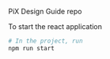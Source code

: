 PiX Design Guide repo

To start the react application

```bash
# In the project, run
npm run start

